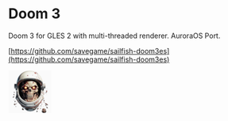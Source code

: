 Doom 3
===================

Doom 3 for GLES 2 with multi-threaded renderer. AuroraOS Port.

[https://github.com/savegame/sailfish-doom3es](https://github.com/savegame/sailfish-doom3es)

![picture](../assets/images/open-source/doom3es.png)